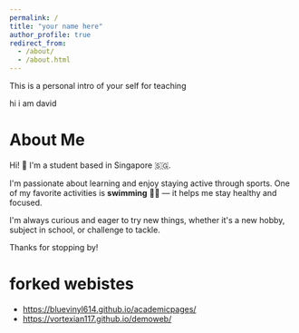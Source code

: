 ```yaml
---
permalink: /
title: "your name here"
author_profile: true
redirect_from: 
  - /about/
  - /about.html
---
```


This is a personal intro of your self for teaching

hi i am david

# About Me

Hi! 👋 I'm a student based in Singapore 🇸🇬.

I'm passionate about learning and enjoy staying active through sports. One of my favorite activities is **swimming** 🏊‍♂️ — it helps me stay healthy and focused.

I'm always curious and eager to try new things, whether it's a new hobby, subject in school, or challenge to tackle.

Thanks for stopping by!

# forked webistes
* https://bluevinyl614.github.io/academicpages/
* https://vortexian117.github.io/demoweb/
